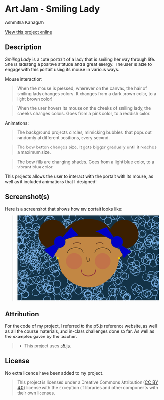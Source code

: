 # Art Jam - Smiling Lady

Ashmitha Kanagiah

[View this project online](https://ashmyytaa.github.io/cart253/jams/art-jam/)

## Description

*Smiling Lady* is a cute portrait of a lady that is smiling her way through life. She
is radiating a positive attitude and a great energy. The user is able to engage with this portait using its mouse in various ways.

Mouse interaction: 

> When the mouse is pressed, wherever on the canvas, the hair of smiling lady changes colors. It changes from a dark brown color, to a light brown color!

> When the user hovers its mouse on the cheeks of smiling lady, the cheeks changes colors. Goes from a pink color, to a reddish color.

Animations:

> The background projects circles, mimicking bubbles, that pops out randomly at different positions, every second.

> The bow button changes size. It gets bigger gradually until it reaches a maximum size.

> The bow fills are changing shades. Goes from a light blue color, to a vibrant blue color.

This projects allows the user to interact with the portait with its mouse, as well as it included animations that I designed!

## Screenshot(s)

Here is a screenshot that shows how my portait looks like: 

> ![Image of my portrait](./assets/images/smiling-lady.png)

## Attribution

For the code of my project, I referred to the p5.js reference website, as well as all the course materials, and in-class challenges done so far. As well as the examples gaven by the teacher. 

> - This project uses [p5.js](https://p5js.org).

## License

No extra licence have been added to my project.

> This project is licensed under a Creative Commons Attribution ([CC BY 4.0](https://creativecommons.org/licenses/by/4.0/deed.en)) license with the exception of libraries and other components with their own licenses.